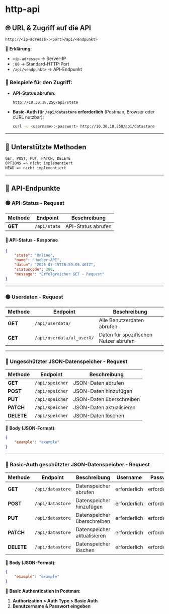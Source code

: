 # http-api

## 🌐 URL & Zugriff auf die API
```
http://<ip-adresse>:<port>/api/<endpunkt>
```
🔹 **Erklärung:**
- `<ip-adresse>` → Server-IP
- `:80` → Standard-HTTP-Port
- `/api/<endpunkt>` → API-Endpunkt

### 🔹 Beispiele für den Zugriff:
- **API-Status abrufen:**
  ```
  http://10.30.18.250/api/state
  ```
- **Basic-Auth für `/api/datastore` erforderlich** (Postman, Browser oder cURL nutzbar):
  ```bash
  curl -u <username>:<passwort> http://10.30.18.250/api/datastore
  ```

---
## 🚀 Unterstützte Methoden
```bash
GET, POST, PUT, PATCH, DELETE
OPTIONS => nicht implementiert
HEAD => nicht implementiert
```

---
## 📌 API-Endpunkte
### 🟢 API-Status - Request
| **Methode**  | **Endpoint**  | **Beschreibung** |
|-------------|-------------|------------------|
| **GET**     | `/api/state` | API-Status abrufen |

#### 🔄 API-Status - Response
```json
{
    "state": "Online",
    "name": "Huober-API",
    "datum": "2025-02-15T16:59:05.461Z",
    "statuscode": 200,
    "message": "Erfolgreicher GET - Request"
}
```

---
### 🟢 Userdaten - Request
| **Methode**  | **Endpoint**                | **Beschreibung** |
|-------------|----------------------------|------------------|
| **GET**     | `/api/userdata/`           | Alle Benutzerdaten abrufen |
| **GET**     | `/api/userdata/at_userX/`  | Daten für spezifischen Nutzer abrufen |

---
### 📂 Ungeschützter JSON-Datenspeicher - Request
| **Methode**  | **Endpoint**      | **Beschreibung** |
|-------------|-----------------|------------------|
| **GET**     | `/api/speicher`  | JSON-Daten abrufen |
| **POST**    | `/api/speicher`  | JSON-Daten hinzufügen |
| **PUT**     | `/api/speicher`  | JSON-Daten überschreiben |
| **PATCH**   | `/api/speicher`  | JSON-Daten aktualisieren |
| **DELETE**  | `/api/speicher`  | JSON-Daten löschen |

📌 **Body (JSON-Format):**
```json
{
    "example": "example"
}
```

---
### 🔐 Basic-Auth geschützter JSON-Datenspeicher - Request
| **Methode**  | **Endpoint**       | **Beschreibung**              | **Username** | **Passwort** |
|-------------|------------------|------------------------------|-------------|-------------|
| **GET**     | `/api/datastore`  | Datenspeicher abrufen        | erforderlich | erforderlich |
| **POST**    | `/api/datastore`  | Datenspeicher hinzufügen     | erforderlich | erforderlich |
| **PUT**     | `/api/datastore`  | Datenspeicher überschreiben  | erforderlich | erforderlich |
| **PATCH**   | `/api/datastore`  | Datenspeicher aktualisieren  | erforderlich | erforderlich |
| **DELETE**  | `/api/datastore`  | Datenspeicher löschen        | erforderlich | erforderlich |

📌 **Body (JSON-Format):**
```json
{
    "example": "example"
}
```

📌 **Basic Authentication in Postman:**
1. **Authorization > Auth Type > Basic Auth**
2. **Benutzername & Passwort eingeben**
